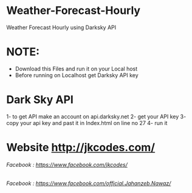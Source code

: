 # Weather-Forecast-Hourly
Weather Forecast Hourly using Darksky API 

# NOTE: 
  - Download this Files and run it on your Local host
  - Before running on Localhost get Darksky API key
 
# Dark Sky API
  1- to get API make an account on api.darksky.net 
  2- get your API key 
  3- copy your api key and past it in Index.html on line no 27 
  4- run it 
  

# Website  http://jkcodes.com/
###### Facebook : https://www.facebook.com/jkcodes/
###### Facebook : https://www.facebook.com/official.Jahanzeb.Nawaz/
